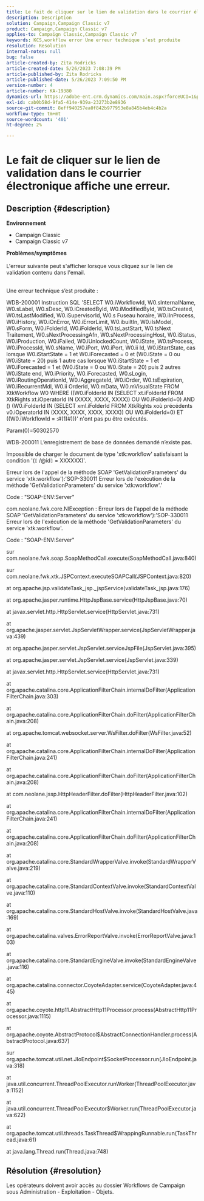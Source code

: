 ```yaml
---
title: Le fait de cliquer sur le lien de validation dans le courrier électronique affiche une erreur.
description: Description
solution: Campaign,Campaign Classic v7
product: Campaign,Campaign Classic v7
applies-to: Campaign Classic,Campaign Classic v7
keywords: KCS,workflow error Une erreur technique s’est produite
resolution: Resolution
internal-notes: null
bug: false
article-created-by: Zita Rodricks
article-created-date: 5/26/2023 7:08:39 PM
article-published-by: Zita Rodricks
article-published-date: 5/26/2023 7:09:50 PM
version-number: 4
article-number: KA-19380
dynamics-url: https://adobe-ent.crm.dynamics.com/main.aspx?forceUCI=1&pagetype=entityrecord&etn=knowledgearticle&id=9520e7b5-f8fb-ed11-8849-6045bd0063aa
exl-id: cab0b58d-9fa5-414e-939a-23273b2e8936
source-git-commit: 8eff940257ea0f842b977953e8a845b4eb4c4b2a
workflow-type: tm+mt
source-wordcount: '401'
ht-degree: 2%

---
```


# Le fait de cliquer sur le lien de validation dans le courrier électronique affiche une erreur.

## Description {#description}

<b>Environnement</b>
- Campaign Classic
- Campaign Classic v7



<b>Problèmes/symptômes</b><br><br>L&#39;erreur suivante peut s&#39;afficher lorsque vous cliquez sur le lien de validation contenu dans l&#39;email.<br><br>


Une erreur technique s’est produite :

WDB-200001 Instruction SQL &#39;SELECT W0.iWorkflowId, W0.sInternalName, W0.sLabel, W0.sDesc, W0.iCreatedById, W0.iModifiedById, W0.tsCreated, W0.tsLastModified, W0.iSupervisorId, W0.s Fuseau horaire, W0.iInProcess, W0.iHistory, W0.iOnError, W0.iErrorLimit, W0.ibuiltIn, W0.iIsModel, W0.sForm, W0.iFolderId, W0.iFolderId, W0.tsLastStart, W0.tsNext Traitement, W0.sNextProcessingAfn, W0.sNextProcessingHost, W0.iStatus, W0.iProduction, W0.iFailed, W0.iUnlockedCount, W0.iState, W0.tsProcess, W0.iProcessId, W0.sName, W0.iPort, W0.iPort, W0.ii Id, W0.iStartState, cas lorsque W0.iStartState = 1 et W0.iForecasted = 0 et (W0.iState = 0 ou W0.iState = 20) puis 1 autre cas lorsque W0.iStartState = 1 et W0.iForecasted = 1 et (W0.iState = 0 ou W0.iState = 20) puis 2 autres W0.iState end, W0.iPriority, W0.iForecasted, W0.sLogin, W0.iRoutingOperationId, W0.iAggregateId, W0.iOrder, W0.tsExpiration, W0.iRecurrentMdl, W0.ii OrderId, W0.mData, W0.mVisualState FROM XtkWorkflow W0 WHERE ((W0.iFolderId IN (SELECT xt.iFolderId FROM XtkRights xt.iOperatorId IN (XXXX, XXXX, XXXX)) OU W0.iFolderId=0) AND () (W0.iFolderId IN (SELECT xml.iFolderId FROM XtkRights xoù précédents v0.iOperatorId IN (XXXX, XXXX, XXXX, XXXX)) OU W0.iFolderId=0) ET ((W0.iWorkflowId = :#(1)#)))&#39; n&#39;ont pas pu être exécutés.

Param(0)=50302570



WDB-200011 L’enregistrement de base de données demandé n’existe pas.

Impossible de charger le document de type &#39;xtk:workflow&#39; satisfaisant la condition &#39;(`[` /@id`]`  = XXXXXX)&#39;.



Erreur lors de l&#39;appel de la méthode SOAP &#39;GetValidationParameters&#39; du service &#39;xtk:workflow&#39;):&#39;SOP-330011 Erreur lors de l&#39;exécution de la méthode &#39;GetValidationParameters&#39; du service &#39;xtk:workflow&#39;.&#39;



Code : &quot;SOAP-ENV:Server&quot;

com.neolane.fwk.core.NlException : Erreur lors de l&#39;appel de la méthode SOAP &#39;GetValidationParameters&#39; du service &#39;xtk:workflow&#39;):&#39;SOP-330011 Erreur lors de l&#39;exécution de la méthode &#39;GetValidationParameters&#39; du service &#39;xtk:workflow&#39;.

Code : &quot;SOAP-ENV:Server&quot;

sur com.neolane.fwk.soap.SoapMethodCall.execute(SoapMethodCall.java:840)

sur com.neolane.fwk.xtk.JSPContext.executeSOAPCall(JSPContext.java:820)

at org.apache.jsp.validateTask_jsp._jspService(validateTask_jsp.java:176)

at org.apache.jasper.runtime.HttpJspBase.service(HttpJspBase.java:70)

at javax.servlet.http.HttpServlet.service(HttpServlet.java:731)

at org.apache.jasper.servlet.JspServletWrapper.service(JspServletWrapper.java:439)

at org.apache.jasper.servlet.JspServlet.serviceJspFile(JspServlet.java:395)

at org.apache.jasper.servlet.JspServlet.service(JspServlet.java:339)

at javax.servlet.http.HttpServlet.service(HttpServlet.java:731)

at org.apache.catalina.core.ApplicationFilterChain.internalDoFilter(ApplicationFilterChain.java:303)

at org.apache.catalina.core.ApplicationFilterChain.doFilter(ApplicationFilterChain.java:208)

at org.apache.tomcat.websocket.server.WsFilter.doFilter(WsFilter.java:52)

at org.apache.catalina.core.ApplicationFilterChain.internalDoFilter(ApplicationFilterChain.java:241)

at org.apache.catalina.core.ApplicationFilterChain.doFilter(ApplicationFilterChain.java:208)

at com.neolane.jssp.HttpHeaderFilter.doFilter(HttpHeaderFilter.java:102)

at org.apache.catalina.core.ApplicationFilterChain.internalDoFilter(ApplicationFilterChain.java:241)

at org.apache.catalina.core.ApplicationFilterChain.doFilter(ApplicationFilterChain.java:208)

at org.apache.catalina.core.StandardWrapperValve.invoke(StandardWrapperValve.java:219)

at org.apache.catalina.core.StandardContextValve.invoke(StandardContextValve.java:110)

at org.apache.catalina.core.StandardHostValve.invoke(StandardHostValve.java:169)

at org.apache.catalina.valves.ErrorReportValve.invoke(ErrorReportValve.java:103)

at org.apache.catalina.core.StandardEngineValve.invoke(StandardEngineValve.java:116)

at org.apache.catalina.connector.CoyoteAdapter.service(CoyoteAdapter.java:445)

at org.apache.coyote.http11.AbstractHttp11Processor.process(AbstractHttp11Processor.java:1115)

at org.apache.coyote.AbstractProtocol$AbstractConnectionHandler.process(AbstractProtocol.java:637)

sur org.apache.tomcat.util.net.JIoEndpoint$SocketProcessor.run(JIoEndpoint.java:318)

at java.util.concurrent.ThreadPoolExecutor.runWorker(ThreadPoolExecutor.java:1152)

at java.util.concurrent.ThreadPoolExecutor$Worker.run(ThreadPoolExecutor.java:622)

at org.apache.tomcat.util.threads.TaskThread$WrappingRunnable.run(TaskThread.java:61)

at java.lang.Thread.run(Thread.java:748)


## Résolution {#resolution}


Les opérateurs doivent avoir accès au dossier Workflows de Campaign sous Administration - Exploitation - Objets.
